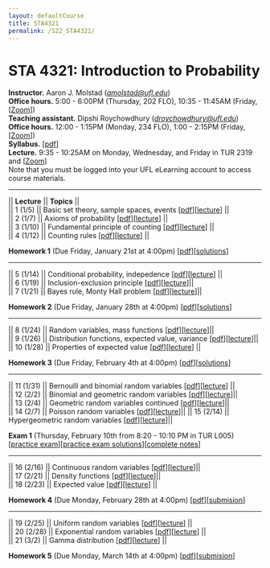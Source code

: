 ```yaml
---
layout: defaultCourse
title: STA4321
permalink: /S22_STA4321/
---
```

# STA 4321: Introduction to Probability  
**Instructor.** Aaron J. Molstad (*amolstad@ufl.edu*)  
**Office hours.** 5:00 - 6:00PM (Thursday, 202 FLO), 10:35 - 11:45AM (Friday, [[Zoom](https://ufl.zoom.us/my/ajmolstad)])   
**Teaching assistant.** Dipshi Roychowdhury (*droychowdhury@ufl.edu*)  
**Office hours.** 12:00 - 1:15PM (Monday, 234 FLO), 1:00 - 2:15PM (Friday,[[Zoom](https://us04web.zoom.us/j/71208490495?pwd=ODZ5ZEs3bVhlbkNaUU5vNlg4YXFSZz09
)])   
**Syllabus.** [[pdf](https://ufl.instructure.com/files/65549197/download?download_frd=1)]  
**Lecture.** 9:35 - 10:25AM on Monday, Wednesday, and Friday in TUR 2319 and [[Zoom](
 https://ufl.zoom.us/j/96018615199?pwd=OGRYK0ZwVXZlSjVBbWdlL2R3M2hEUT09)]   
Note that you must be logged into your UFL eLearning account to access course materials.   

---------------  

||  **Lecture** ||  **Topics** ||  
|| 1 (1/5)  || Basic set theory, sample spaces, events [[pdf](https://ufl.instructure.com/files/65532946/download?download_frd=1)][[lecture](https://ufl.instructure.com/courses/452037/files?preview=65533029)] ||  
|| 2 (1/7)  || Axioms of probability [[pdf](https://ufl.instructure.com/files/65606860/download?download_frd=1)][[lecture](https://ufl.instructure.com/courses/452037/files?preview=65606864)] ||  
|| 3 (1/10) || Fundamental principle of counting [[pdf](https://ufl.instructure.com/files/65660016/download?download_frd=1)][[lecture](https://ufl.instructure.com/courses/452037/files?preview=65660055)] ||  
|| 4 (1/12) || Counting rules [[pdf](https://ufl.instructure.com/files/65698960/download?download_frd=1)][[lecture](https://ufl.instructure.com/courses/452037/files?preview=65701073)] ||  


**Homework 1** (Due Friday, January 21st at 4:00pm) [[pdf](https://ufl.instructure.com/files/65894935/download?download_frd=1)][[solutions](https://ufl.instructure.com/files/66110260/download?download_frd=1)] 

---------------  

|| 5 (1/14) || Conditional probability, indepedence [[pdf](https://ufl.instructure.com/files/65759474/download?download_frd=1)][[lecture](https://ufl.instructure.com/courses/452037/files?preview=65875230)] ||  
|| 6 (1/19) || Inclusion-exclusion principle [[pdf](https://ufl.instructure.com/files/65876665/download?download_frd=1)][[lecture](https://ufl.instructure.com/courses/452037/files?preview=65894841)]||  
|| 7 (1/21) || Bayes rule, Monty Hall problem [[pdf](https://ufl.instructure.com/files/65936387/download?download_frd=1)][[lecture](https://ufl.instructure.com/courses/452037/files?preview=66008755)]||  

**Homework 2** (Due Friday, January 28th at 4:00pm) [[pdf](https://ufl.instructure.com/files/65946099/download?download_frd=1)][[solutions](https://ufl.instructure.com/files/66276356/download?download_frd=1)]


---------

|| 8 (1/24) || Random variables, mass functions [[pdf](https://ufl.instructure.com/files/66008757/download?download_frd=1)][[lecture](https://ufl.instructure.com/courses/452037/files?preview=66056352)]||     
|| 9 (1/26) || Distribution functions, expected value, variance [[pdf](https://ufl.instructure.com/files/66073754/download?download_frd=1)][[lecture](https://ufl.instructure.com/courses/452037/files?preview=66142771)]||  
|| 10 (1/28) || Properties of expected value [[pdf](https://ufl.instructure.com/files/66142745/download?download_frd=1)][[lecture](https://ufl.instructure.com/courses/452037/files?preview=66215991)] ||


**Homework 3** (Due Friday, February 4th at 4:00pm) [[pdf](https://ufl.instructure.com/files/66135064/download?download_frd=1)][[solutions](https://ufl.instructure.com/files/66472353/download?download_frd=1)]  


---------

|| 11 (1/31) || Bernoulli and binomial random variables [[pdf](https://ufl.instructure.com/files/66217821/download?download_frd=1)][[lecture](https://ufl.instructure.com/courses/452037/files?preview=66340212)] ||  
|| 12 (2/2) || Binomial and geometric random variables [[pdf](https://ufl.instructure.com/files/66275046/download?download_frd=1)][[lecture](https://ufl.instructure.com/courses/452037/files?preview=66276380)]||  
|| 13 (2/4) || Geometric random variables continued [[pdf](https://ufl.instructure.com/files/66338445/download?download_frd=1)][[lecture](https://ufl.instructure.com/courses/452037/files?preview=66340214)]||  
|| 14 (2/7) || Poisson random variables [[pdf](https://ufl.instructure.com/files/66414149/download?download_frd=1)][[lecture](https://ufl.instructure.com/courses/452037/files?preview=66414180)]|| 
|| 15 (2/14) || Hypergeometric random variables [[pdf](https://ufl.instructure.com/files/66616411/download?download_frd=1)][[lecture](https://ufl.instructure.com/files/66673883/download?download_frd=1)]||

**Exam 1** (Thursday, February 10th from 8:20 - 10:10 PM in TUR L005)  [[practice exam](https://ufl.instructure.com/files/66290905/download?download_frd=1)][[practice exam solutions](https://ufl.instructure.com/files/66489681/download?download_frd=1)][[complete notes](https://ufl.instructure.com/files/66292201/download?download_frd=1)]


---------

|| 16 (2/16) || Continuous random variables [[pdf](https://ufl.instructure.com/files/66673879/download?download_frd=1)][[lecture](https://ufl.instructure.com/courses/452037/files?preview=66822606)]||  
|| 17 (2/21) || Density functions [[pdf](https://ufl.instructure.com/files/66807281/download?download_frd=1)][[lecture](https://ufl.instructure.com/courses/452037/files?preview=66822994)]||  
|| 18 (2/23) || Expected value [[pdf](https://ufl.instructure.com/files/66864259/download?download_frd=1)][[lecture](https://ufl.instructure.com/courses/452037/files?preview=66954945)] ||  


**Homework 4** (Due Monday, February 28th at 4:00pm) [[pdf](https://ufl.instructure.com/files/66822479/download?download_frd=1)][[submision](https://ufl.instructure.com/courses/452037/assignments/5138075)]  

---------

|| 19 (2/25) || Uniform random variables [[pdf](https://ufl.instructure.com/files/66927464/download?download_frd=1)][[lecture](https://ufl.instructure.com/courses/452037/files?preview=66954954)] ||  
|| 20 (2/28) || Exponential random variables [[pdf](https://ufl.instructure.com/files/66990159/download?download_frd=1)][[lecture](https://ufl.instructure.com/courses/452037/files?preview=66990164)] ||   
|| 21 (3/2) || Gamma distribution [[pdf](https://ufl.instructure.com/files/67046495/download?download_frd=1)][[lecture](https://ufl.instructure.com/courses/452037/files?preview=67079992)] ||  


**Homework 5** (Due Monday, March 14th at 4:00pm) [[pdf](https://ufl.instructure.com/files/66990574/download?download_frd=1)][[submision](https://ufl.instructure.com/courses/452037/assignments/5141813)]  

